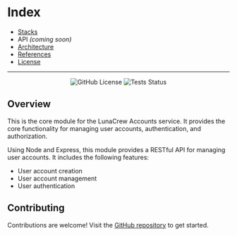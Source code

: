 # Index

* [Stacks](./stacks.md)
* API *(coming soon)*
* [Architecture](./architecture.md)
* [References](./references.md)
* [License](https://github.com/LunaCrew/accounts-core/blob/main/LICENSE.md)

---

<p align="center">
  <img alt="GitHub License" src="https://img.shields.io/github/license/lunacrew/accounts-core?labelColor=181717&logo=github">
  <img src="https://img.shields.io/github/actions/workflow/status/lunacrew/accounts-core/coverage.yml?logo=jest&logoColor=C21325&label=tests&labelColor=181717" alt="Tests Status" />
</p>

## Overview

This is the core module for the LunaCrew Accounts service. It provides the core functionality for managing user accounts, authentication, and authorization.

Using Node and Express, this module provides a RESTful API for managing user accounts. It includes the following features:

* User account creation
* User account management
* User authentication

## Contributing

Contributions are welcome! Visit the [GitHub repository](https://github.com/LunaCrew/accounts-core) to get started.
